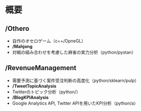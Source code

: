 # 概要
## /Othero
- 自作のオセロゲーム（c++/OpneGL）
- **/Mahjong**
- 対戦の組み合わせを考慮した麻雀の実力分析（python/pystan）
## /RevenueManagement
- 需要予測に基づく案件受注判断の高度化（python/sklearn/pulp）
- **/TweetTopicAnalysis**
- Twitterのトピック分析（python/）
- **/BlogKPIAnalysis**
- Google Analytics API, Twitter APIを用いたKPI分析（python/a）


<!--stackedit_data:
eyJoaXN0b3J5IjpbLTEwMDM5MTE2MCwyNzAzMDgyNCwxNjEzMz
Y1Njc3LDczMDk5ODExNl19
-->